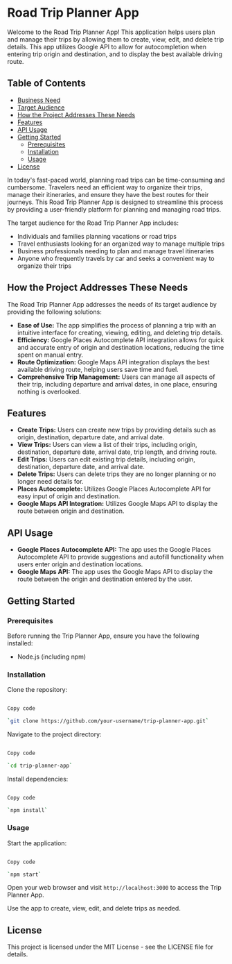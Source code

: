 Road Trip Planner App
=====================

Welcome to the Road Trip Planner App! This application helps users plan and manage their trips by allowing them to create, view, edit, and delete trip details. This app utilizes Google API to allow for autocompletion when entering trip origin and destination, and to display the best available driving route.

Table of Contents
-----------------

-   [Business Need](#business-need)
-   [Target Audience](#target-audience)
-   [How the Project Addresses These Needs](#how-the-project-addresses-these-needs)
-   [Features](#features)
-   [API Usage](#api-usage)
-   [Getting Started](#getting-started)
    -   [Prerequisites](#prerequisites)
    -   [Installation](#installation)
    -   [Usage](#usage)
-   [License](#license)


In today's fast-paced world, planning road trips can be time-consuming and cumbersome. Travelers need an efficient way to organize their trips, manage their itineraries, and ensure they have the best routes for their journeys. This Road Trip Planner App is designed to streamline this process by providing a user-friendly platform for planning and managing road trips.


The target audience for the Road Trip Planner App includes:

-   Individuals and families planning vacations or road trips
-   Travel enthusiasts looking for an organized way to manage multiple trips
-   Business professionals needing to plan and manage travel itineraries
-   Anyone who frequently travels by car and seeks a convenient way to organize their trips

How the Project Addresses These Needs
-------------------------------------

The Road Trip Planner App addresses the needs of its target audience by providing the following solutions:

-   **Ease of Use:** The app simplifies the process of planning a trip with an intuitive interface for creating, viewing, editing, and deleting trip details.
-   **Efficiency:** Google Places Autocomplete API integration allows for quick and accurate entry of origin and destination locations, reducing the time spent on manual entry.
-   **Route Optimization:** Google Maps API integration displays the best available driving route, helping users save time and fuel.
-   **Comprehensive Trip Management:** Users can manage all aspects of their trip, including departure and arrival dates, in one place, ensuring nothing is overlooked.

Features
--------

-   **Create Trips:** Users can create new trips by providing details such as origin, destination, departure date, and arrival date.
-   **View Trips:** Users can view a list of their trips, including origin, destination, departure date, arrival date, trip length, and driving route.
-   **Edit Trips:** Users can edit existing trip details, including origin, destination, departure date, and arrival date.
-   **Delete Trips:** Users can delete trips they are no longer planning or no longer need details for.
-   **Places Autocomplete:** Utilizes Google Places Autocomplete API for easy input of origin and destination.
-   **Google Maps API Integration:** Utilizes Google Maps API to display the route between origin and destination.

API Usage
---------

-   **Google Places Autocomplete API:** The app uses the Google Places Autocomplete API to provide suggestions and autofill functionality when users enter origin and destination locations.
-   **Google Maps API:** The app uses the Google Maps API to display the route between the origin and destination entered by the user.

Getting Started
---------------

### Prerequisites

Before running the Trip Planner App, ensure you have the following installed:

-   Node.js (including npm)

### Installation

Clone the repository:

```bash

Copy code

`git clone https://github.com/your-username/trip-planner-app.git`

```

Navigate to the project directory:

```bash

Copy code

`cd trip-planner-app`

```

Install dependencies:

```bash

Copy code

`npm install`
```

### Usage

Start the application:

```bash

Copy code

`npm start`

```

Open your web browser and visit `http://localhost:3000` to access the Trip Planner App.

Use the app to create, view, edit, and delete trips as needed.

License
-------

This project is licensed under the MIT License - see the LICENSE file for details.
